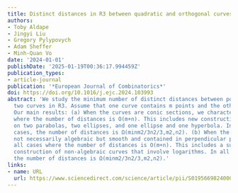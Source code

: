 ```yaml
---
title: Distinct distances in R3 between quadratic and orthogonal curves
authors:
- Toby Aldape
- Jingyi Liu
- Gregory Pylypovych
- Adam Sheffer
- Minh-Quan Vo
date: '2024-01-01'
publishDate: '2025-01-19T00:36:17.994459Z'
publication_types:
- article-journal
publication: '*European Journal of Combinatorics*'
doi: https://doi.org/10.1016/j.ejc.2024.103993
abstract: 'We study the minimum number of distinct distances between point sets on
  two curves in R3. Assume that one curve contains m points and the other n points.
  Our main results: (a) When the curves are conic sections, we characterize all cases
  where the number of distances is O(m+n). This includes new constructions for points
  on two parabolas, two ellipses, and one ellipse and one hyperbola. In all other
  cases, the number of distances is Ω(minm2/3n2/3,m2,n2). (b) When the curves are
  not necessarily algebraic but smooth and contained in perpendicular planes, we characterize
  all cases where the number of distances is O(m+n). This includes a surprising new
  construction of non-algebraic curves that involve logarithms. In all other cases,
  the number of distances is Ω(minm2/3n2/3,m2,n2).'
links:
- name: URL
  url: https://www.sciencedirect.com/science/article/pii/S0195669824000787
---
```

